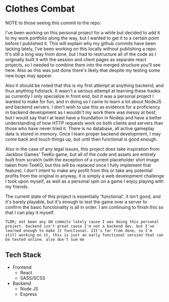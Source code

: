 # Clothes Combat

NOTE to those seeing this commit to the repo:

I've been working on this personal project for a while but decided to add it to my work portfolio along the way, but I wanted to get it to a certain point before I published it. This will explain why my github commits have been lacking lately, I've been working on this locally without publishing a repo. It's still a long way from done, but I had to restructure all of the code as I originally built it with the session and client pages as separate react projects, so I needed to combine them into the merged structure you'll see here. Also as this was just done there's likely that despite my testing some new bugs may appear.

Also it should be noted that this is my first attempt at anything backend, and thus anything fullstack. It wasn't a serious attempt at learning these trades as currently I only specialize in front end, but it was a personal project I wanted to make for fun, and in doing so I came to learn a lot about NodeJS and backend servers. I don't wish to use this as evidence for a proficiency in backend development as I wouldn't my work there was messy at best, but I would say that I at least have a foundation in Nodejs and have a better understanding of how HTTP requests work on both clients and servers than those who have never tried it. There is no database, all active gameplay data is stored in memory. Once I learn proper backend development, I may come back and touch things up, but until then functional is good enough.

Also in the case of any legal issues, this project does take inspiration from Jackbox Games' TeeKo game, but all of the code and assets are entirely built from scratch (with the exception of a current placeholder shirt image taken from TeeKO, but this will be replaced once I fully implement that feature). I don't intent to make any profit from this or take any potential profits from the original in anyway, it is simply a web development challenge I took upon myself, as well as a personal spin on a game I enjoy playing with my friends.

The current state of this project is essentially 'functional', it isn't good, and it's barely playable, but it's enough to test the game over a server to confirm the basic functionality is all in order. I am continuing to finish this so that I can play it myself.

```TLDR; not been any GH commits lately cause I was doing this personal project. backend isn't great cause I'm not a backend dev, but I've learned enough to make it functional. IIt's far from done, so I'm still working on it, this is just an early functional version that can be tested online. also don't sue me```

## Tech Stack
* Frontend
    * React
    * SASS/SCSS
* Backend
    * Node JS
    * Express
